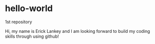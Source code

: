 # hello-world
1st repository

Hi, my name is Erick Lankey and I am looking forward to build my coding skills through using github!
